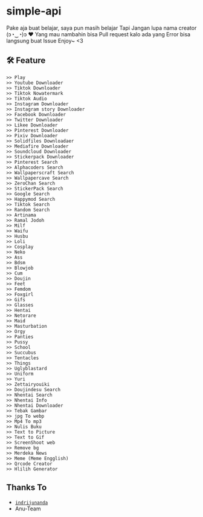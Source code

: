 # simple-api

Pake aja buat belajar, saya pun masih belajar
Tapi Jangan lupa nama creator (ɔ◔‿◔)ɔ ♥
Yang mau nambahin bisa Pull request kalo ada yang Error bisa langsung buat Issue
Enjoy~ <3

## 🛠️ Feature
```
>> Play
>> Youtube Downloader
>> Tiktok Downloader
>> Tiktok Nowatermark
>> Tiktok Audio
>> Instagram Downloader
>> Instagram story Downloader
>> Facebook Downloader
>> Twitter Downloader
>> Likee Downloader
>> Pinterest Downloader
>> Pixiv Downloader
>> Solidfiles Downloadaer
>> Mediafire Downloader
>> Soundcloud Downloader
>> Stickerpack Downloader
>> Pinterest Search
>> Alphacoders Search
>> Wallpaperscraft Search
>> Wallpapercave Search
>> ZeroChan Search
>> StickerPack Search
>> Google Search
>> Happymod Search
>> Tiktok Search
>> Random Search
>> Artinama
>> Ramal Jodoh
>> Milf
>> Waifu
>> Husbu
>> Loli
>> Cosplay
>> Neko
>> Ass
>> Bdsm
>> Blowjob
>> Cum
>> Doujin
>> Feet
>> Femdom
>> Foxgirl
>> Gifs
>> Glasses
>> Hentai
>> Netorare
>> Maid
>> Masturbation
>> Orgy
>> Panties
>> Pussy
>> School
>> Succubus
>> Tentacles
>> Things
>> Uglyblastard
>> Uniform
>> Yuri
>> Zettairyouiki
>> Doujindesu Search
>> Nhentai Search
>> Nhentai Info
>> Nhentai Downloader
>> Tebak Gambar
>> jpg To webp
>> Mp4 To mp3
>> Nulis Buku
>> Text to Picture
>> Text to Gif
>> ScreenShoot web
>> Remove bg
>> Merdeka News
>> Meme (Meme Engglish)
>> Qrcode Creator
>> Hlilih Generator
```

## Thanks To
* [`indrijunanda`](https://github.com/indrijunanda/RuangAdmin)
* Anu-Team
